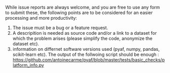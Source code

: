 While issue reports are always welcome, and you are free to use any form to submit these, the following points are to be considered for an easier processing and more productivity:

1. The issue must be a bug or a feature request.
2. A descripition is needed as source code and/or a link to a dataset for which the problem arises (please simplify the code, anonymize the dataset etc).
3. information on differnet software versions used (pyaf, numpy, pandas, scikit-learn etc). The output of the follwoing script should be enough : https://github.com/antoinecarme/pyaf/blob/master/tests/basic_checks/platform_info.py

